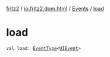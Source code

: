 [fritz2](../../index.md) / [io.fritz2.dom.html](../index.md) / [Events](index.md) / [load](./load.md)

# load

`val load: `[`EventType`](../-event-type/index.md)`<`[`UIEvent`](https://kotlinlang.org/api/latest/jvm/stdlib/org.w3c.dom.events/-u-i-event/index.html)`>`